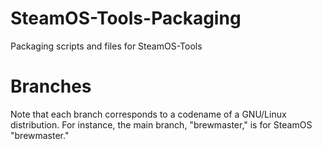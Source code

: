 # SteamOS-Tools-Packaging
Packaging scripts and files for SteamOS-Tools

# Branches
Note that each branch corresponds to a codename of a GNU/Linux distribution. For instance, the main branch, "brewmaster," is for SteamOS "brewmaster."
